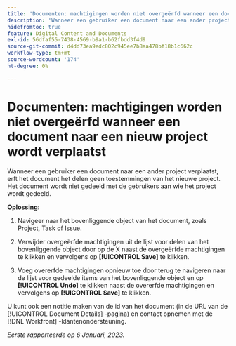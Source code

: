 ```yaml
---
title: 'Documenten: machtigingen worden niet overgeërfd wanneer een document wordt verplaatst naar een nieuw project'
description: 'Wanneer een gebruiker een document naar een ander project verplaatst, overerft het document geen machtigingen voor delen van het nieuwe project. Het document wordt niet gedeeld met de gebruikers aan wie het project wordt gedeeld. '
hidefromtoc: true
feature: Digital Content and Documents
exl-id: 56dfaf55-7438-4569-b9a1-b62fbdd3f4d9
source-git-commit: d4dd73ea9edc802c945ee7b8aa478bf18b1c662c
workflow-type: tm+mt
source-wordcount: '174'
ht-degree: 0%

---
```


# Documenten: machtigingen worden niet overgeërfd wanneer een document naar een nieuw project wordt verplaatst

<!-- This Known Issue is on the TOC for both Workfront and Workfront Proof-->

<!--Won't fix tab: Valid issue, won't fix.-->

Wanneer een gebruiker een document naar een ander project verplaatst, erft het document het delen geen toestemmingen van het nieuwe project. Het document wordt niet gedeeld met de gebruikers aan wie het project wordt gedeeld.

**Oplossing:**

1. Navigeer naar het bovenliggende object van het document, zoals Project, Task of Issue.

1. Verwijder overgeërfde machtigingen uit de lijst voor delen van het bovenliggende object door op de X naast de overgeërfde machtigingen te klikken en vervolgens op **[!UICONTROL Save]** te klikken.

1. Voeg overerfde machtigingen opnieuw toe door terug te navigeren naar de lijst voor gedeelde items van het bovenliggende object en op **[!UICONTROL Undo]** te klikken naast de overerfde machtigingen en vervolgens op **[!UICONTROL Save]** te klikken.

U kunt ook een notitie maken van de id van het document (in de URL van de [!UICONTROL Document Details] -pagina) en contact opnemen met de [!DNL Workfront] -klantenondersteuning.

_Eerste rapporteerde op 6 Januari, 2023._
